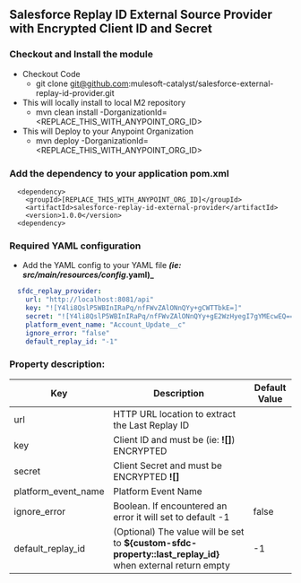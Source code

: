 ## Salesforce Replay ID External Source Provider with Encrypted Client ID and Secret


### Checkout and Install the module

  - Checkout Code
    - git clone git@github.com:mulesoft-catalyst/salesforce-external-replay-id-provider.git
  - This will locally install to local M2 repository
    - mvn clean install -DorganizationId=<REPLACE_THIS_WITH_ANYPOINT_ORG_ID>
  - This will Deploy to your Anypoint Organization
    - mvn deploy -DorganizationId=<REPLACE_THIS_WITH_ANYPOINT_ORG_ID>


### Add the dependency to your application pom.xml

```xmln
  <dependency>
    <groupId>[REPLACE_THIS_WITH_ANYPOINT_ORG_ID]</groupId>
    <artifactId>salesforce-replay-id-external-provider</artifactId>
    <version>1.0.0</version>
  <dependency>
```


### Required YAML configuration

  - Add the YAML config to your YAML file **_(ie: src/main/resources/config_<env>.yaml)_**
  ```YAML
    sfdc_replay_provider:
      url: "http://localhost:8081/api"
      key: "![Y4li8QslP5WBInIRaPq/nfFWvZAlONnQYy+gCWTTbkE=]"
      secret: "![Y4li8QslP5WBInIRaPq/nfFWvZAlONnQYy+gE2WzHyegI7gYMEcwEQ==]"
      platform_event_name: "Account_Update__c"
      ignore_error: "false"
      default_replay_id: "-1"  
  ```

  ### Property description:


| Key                 | Description | Default Value |
| ------------------- | ------------------------------------------------------------------------------------------------- | ----- |
| url                 | HTTP URL location to extract the Last Replay ID | |
| key                 | Client ID and must be (ie: **![<Encrypted Value>]**) ENCRYPTED | |
| secret              | Client Secret and must be ENCRYPTED **![<Encrypted Value>]** | |
| platform_event_name | Platform Event Name | |
| ignore_error        | Boolean. If encountered an error it will set to default -1 | false |
| default_replay_id   | (Optional) The value will be set to **${custom-sfdc-property::last_replay_id}** when external return empty| -1 |
